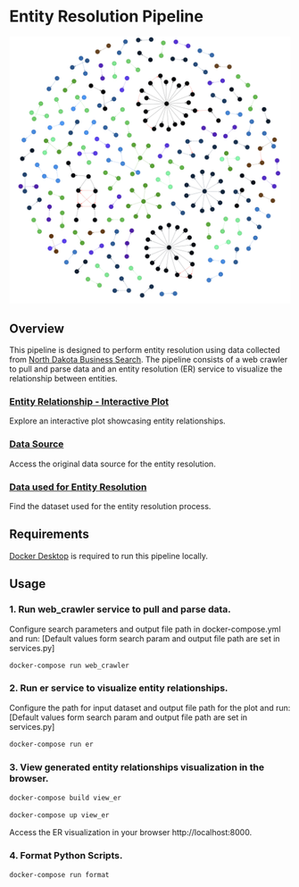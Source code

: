 # Entity Resolution Pipeline

<p align="center">
  <img src="docs/plot.png">
</p>

## Overview

This pipeline is designed to perform entity resolution using data collected from [North Dakota Business Search](https://firststop.sos.nd.gov/search/business).
The pipeline consists of a web crawler to pull and parse data and an entity resolution (ER) service to visualize the relationship between entities.

### [Entity Relationship - Interactive Plot](https://raphelemmanuvel.github.io/entity-resolution-pipeline/)
Explore an interactive plot showcasing entity relationships.

### [Data Source](https://firststop.sos.nd.gov/search/business)
Access the original data source for the entity resolution.

### [Data used for Entity Resolution](https://github.com/raphelemmanuvel/entity-resolution-pipeline/blob/main/tmp/data/latest/active_companies_X.csv)
Find the dataset used for the entity resolution process.

## Requirements

[Docker Desktop](https://www.docker.com/products/docker-desktop) is required to run this pipeline locally.


## Usage

### 1. Run web_crawler service to pull and parse data.

Configure search parameters and output file path in docker-compose.yml and run:
[Default values form search param and output file path are set in services.py]

```sh
docker-compose run web_crawler
```

### 2. Run er service to visualize entity relationships.

Configure the path for input dataset and output file path for the plot and run:
[Default values form search param and output file path are set in services.py]


```sh
docker-compose run er
```


### 3. View generated entity relationships visualization in the browser.

```sh
docker-compose build view_er
```

```sh
docker-compose up view_er
```

Access the ER visualization in your browser http://localhost:8000.


### 4. Format Python Scripts.

```sh
docker-compose run format
```

